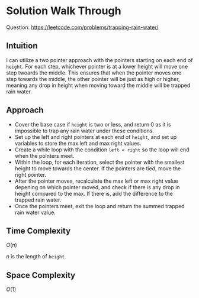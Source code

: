# Solution Walk Through
Question: https://leetcode.com/problems/trapping-rain-water/

## Intuition
I can utilize a two pointer approach with the pointers starting on each end of `height`. For each step, whichever pointer is at a lower height will move one step twoards the middle. This ensures that when the pointer moves one step towards the middle, the other pointer will be just as high or higher, meaning any drop in height when moving toward the middle will be trapped rain water.

## Approach
- Cover the base case if `height` is two or less, and return 0 as it is impossible to trap any rain water under these conditions.
- Set up the left and right pointers at each end of `height`, and set up variables to store the max left and max right values.
- Create a while loop with the condition `left < right` so the loop will end when the pointers meet.
- Within the loop, for each iteration, select the pointer with the smallest height to move towards the center. If the pointers are tied, move the right pointer.
- After the pointer moves, recalculate the max left or max right value depening on which pointer moved, and check if there is any drop in height compared to the max. If there is, add the difference to the trapped rain water.
- Once the pointers meet, exit the loop and return the summed trapped rain water value.

## Time Complexity
$O(n)$

$n$ is the length of `height`.

## Space Complexity
$O(1)$